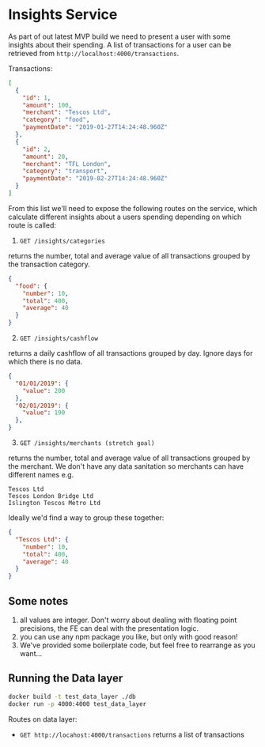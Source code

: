 # Insights Service

As part of out latest MVP build we need to present a user with some insights about their spending. A list of transactions for a user can be retrieved from `http://localhost:4000/transactions`.

Transactions:

```json
[
  {
    "id": 1,
    "amount": 100,
    "merchant": "Tescos Ltd",
    "category": "food",
    "paymentDate": "2019-01-27T14:24:48.960Z"
  },
  {
    "id": 2,
    "amount": 20,
    "merchant": "TFL London",
    "category": "transport",
    "paymentDate": "2019-02-27T14:24:48.960Z"
  }
]
```

From this list we'll need to expose the following routes on the service, which calculate different insights about a users spending depending on which route is called:

1. `GET /insights/categories`

returns the number, total and average value of all transactions grouped by the transaction category.

```json
{
  "food": {
    "number": 10,
    "total": 400,
    "average": 40
  }
}
```

2. `GET /insights/cashflow`

returns a daily cashflow of all transactions grouped by day. Ignore days for which there is no data.

```json
{
  "01/01/2019": {
    "value": 200
  },
  "02/01/2019": {
    "value": 190
  },
}
```

3. `GET /insights/merchants (stretch goal)`

returns the number, total and average value of all transactions grouped by the merchant. We don't have any data sanitation so merchants can have different names e.g.

```text
Tescos Ltd
Tescos London Bridge Ltd
Islington Tescos Metro Ltd
```

Ideally we'd find a way to group these together:

```json
{
  "Tescos Ltd": {
    "number": 10,
    "total": 400,
    "average": 40
  }
}
```

## Some notes

1. all values are integer. Don't worry about dealing with floating point precisions, the FE can deal with the presentation logic.
2. you can use any npm package you like, but only with good reason!
3. We've provided some boilerplate code, but feel free to rearrange as you want...

## Running the Data layer

```bash
docker build -t test_data_layer ./db
docker run -p 4000:4000 test_data_layer
```

Routes on data layer:

- `GET http://locahost:4000/transactions` returns a list of transactions